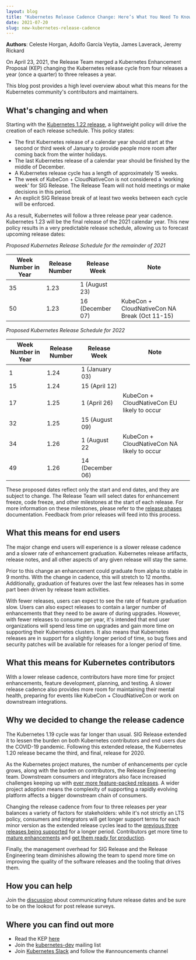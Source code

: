 ```yaml
---
layout: blog
title: "Kubernetes Release Cadence Change: Here’s What You Need To Know"
date: 2021-07-20
slug: new-kubernetes-release-cadence
---
```


**Authors**: Celeste Horgan, Adolfo García Veytia, James Laverack, Jeremy Rickard

On April 23, 2021, the Release Team merged a Kubernetes Enhancement Proposal (KEP) changing the Kubernetes release cycle from four releases a year (once a quarter) to three releases a year. 

This blog post provides a high level overview about what this means for the Kubernetes community's contributors and maintainers.

## What's changing and when

Starting with the [Kubernetes 1.22 release](https://github.com/kubernetes/sig-release/tree/master/releases/release-1.22), a lightweight policy will drive the creation of each release schedule. This policy states:

* The first Kubernetes release of a calendar year should start at the second or third
   week of January to provide people more room after coming back from the
   winter holidays.
* The last Kubernetes release of a calendar year should be finished by the middle of
   December.
* A Kubernetes release cycle has a length of approximately 15 weeks.
* The week of KubeCon + CloudNativeCon is not considered a 'working week' for SIG Release. The Release Team will not hold meetings or make decisions in this period.
* An explicit SIG Release break of at least two weeks between each cycle will
   be enforced.

As a result, Kubernetes will follow a three release pear year cadence. Kubernetes 1.23 will be the final release of the 2021 calendar year. This new policy results in a very predictable release schedule, allowing us to forecast upcoming release dates:


*Proposed Kubernetes Release Schedule for the remainder of 2021*

| Week Number in Year | Release Number | Release Week | Note |
| -------- | -------- | -------- | -------- |
| 35 | 1.23 | 1 (August 23) | | 
| 50 | 1.23 | 16 (December 07) | KubeCon + CloudNativeCon NA Break (Oct 11-15) | 

*Proposed Kubernetes Release Schedule for 2022*

| Week Number in Year | Release Number | Release Week | Note |
| -------- | -------- | -------- | -------- |
| 1  | 1.24 | 1 (January 03) | |
| 15 | 1.24 | 15 (April 12) | | 
| 17 | 1.25 | 1 (April 26) | KubeCon + CloudNativeCon EU likely to occur |
| 32 | 1.25 | 15 (August 09) | |
| 34 | 1.26 | 1 (August 22 | KubeCon + CloudNativeCon NA likely to occur |
| 49 | 1.26 | 14 (December 06) |

These proposed dates reflect only the start and end dates, and they are subject to change. The Release Team will select dates for enhancement freeze, code freeze, and other milestones at the start of each release. For more information on these milestones, please refer to the [release phases](https://www.k8s.dev/resources/release/#phases) documentation. Feedback from prior releases will feed into this process.

## What this means for end users 

The major change end users will experience is a slower release cadence and a slower rate of enhancement graduation. Kubernetes release artifacts, release notes, and all other aspects of any given release will stay the same.

Prior to this change an enhancement could graduate from alpha to stable in 9 months. With the change in cadence, this will stretch to 12 months. Additionally, graduation of features over the last few releases has in some part been driven by release team activities.

With fewer releases, users can expect to see the rate of feature graduation slow. Users can also expect releases to contain a larger number of enhancements that they need to be aware of during upgrades. However, with fewer releases to consume per year, it's intended that end user organizations will spend less time on upgrades and gain more time on supporting their Kubernetes clusters. It also means that Kubernetes releases are in support for a slightly longer period of time, so bug fixes and security patches will be available for releases for a longer period of time.


## What this means for Kubernetes contributors 

With a lower release cadence, contributors have more time for project enhancements, feature development, planning, and testing. A slower release cadence also provides more room for maintaining their mental health, preparing for events like KubeCon + CloudNativeCon or work on downstream integrations.


## Why we decided to change the release cadence

The Kubernetes 1.19 cycle was far longer than usual. SIG Release extended it to lessen the burden on both Kubernetes contributors and end users due the COVID-19 pandemic. Following this extended release, the Kubernetes 1.20 release became the third, and final, release for 2020. 

As the Kubernetes project matures, the number of enhancements per cycle grows, along with the burden on contributors, the Release Engineering team.  Downstream consumers and integrators also face increased challenges keeping up with [ever more feature-packed releases](https://kubernetes.io/blog/2021/04/08/kubernetes-1-21-release-announcement/). A wider project adoption means the complexity of supporting a rapidly evolving platform affects a bigger downstream chain of consumers.

Changing the release cadence from four to three releases per year balances a variety of factors for stakeholders: while it's not strictly an LTS policy, consumers and integrators will get longer support terms for each minor version as the extended release cycles lead to the [previous three releases being supported](https://kubernetes.io/blog/2020/08/31/kubernetes-1-19-feature-one-year-support/) for a longer period. Contributors get more time to [mature enhancements](https://www.cncf.io/blog/2021/04/12/enhancing-the-kubernetes-enhancements-process/) and [get them ready for production](https://github.com/kubernetes/community/blob/master/sig-architecture/production-readiness.md). 

Finally, the management overhead for SIG Release and the Release Engineering team diminishes allowing the team to spend more time on improving the quality of the software releases and the tooling that drives them.

## How you can help

Join the [discussion](https://github.com/kubernetes/sig-release/discussions/1566) about communicating future release dates and be sure to be on the lookout for post release surveys. 

## Where you can find out more

-  Read the KEP [here](https://github.com/kubernetes/enhancements/tree/master/keps/sig-release/2572-release-cadence)
-  Join the [kubernetes-dev](https://groups.google.com/g/kubernetes-dev) mailing list
-  Join [Kubernetes Slack](https://slack.k8s.io) and follow the #announcements channel
